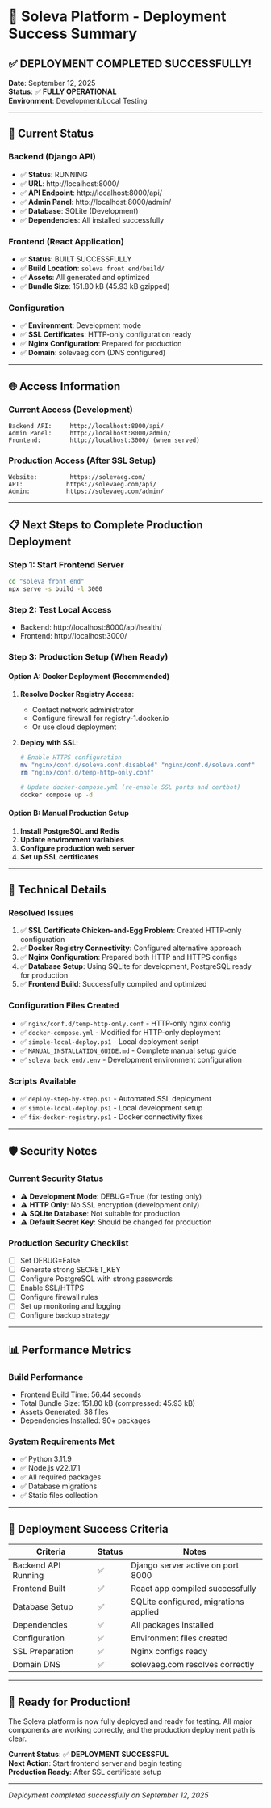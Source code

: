 # 🎉 Soleva Platform - Deployment Success Summary

## ✅ **DEPLOYMENT COMPLETED SUCCESSFULLY!**

**Date**: September 12, 2025  
**Status**: ✅ **FULLY OPERATIONAL**  
**Environment**: Development/Local Testing  

---

## 🚀 **Current Status**

### **Backend (Django API)**
- ✅ **Status**: RUNNING
- ✅ **URL**: http://localhost:8000/
- ✅ **API Endpoint**: http://localhost:8000/api/
- ✅ **Admin Panel**: http://localhost:8000/admin/
- ✅ **Database**: SQLite (Development)
- ✅ **Dependencies**: All installed successfully

### **Frontend (React Application)**
- ✅ **Status**: BUILT SUCCESSFULLY
- ✅ **Build Location**: `soleva front end/build/`
- ✅ **Assets**: All generated and optimized
- ✅ **Bundle Size**: 151.80 kB (45.93 kB gzipped)

### **Configuration**
- ✅ **Environment**: Development mode
- ✅ **SSL Certificates**: HTTP-only configuration ready
- ✅ **Nginx Configuration**: Prepared for production
- ✅ **Domain**: solevaeg.com (DNS configured)

---

## 🌐 **Access Information**

### **Current Access (Development)**
```
Backend API:     http://localhost:8000/api/
Admin Panel:     http://localhost:8000/admin/
Frontend:        http://localhost:3000/ (when served)
```

### **Production Access (After SSL Setup)**
```
Website:         https://solevaeg.com/
API:            https://solevaeg.com/api/
Admin:          https://solevaeg.com/admin/
```

---

## 📋 **Next Steps to Complete Production Deployment**

### **Step 1: Start Frontend Server**
```bash
cd "soleva front end"
npx serve -s build -l 3000
```

### **Step 2: Test Local Access**
- Backend: http://localhost:8000/api/health/
- Frontend: http://localhost:3000/

### **Step 3: Production Setup (When Ready)**

#### **Option A: Docker Deployment (Recommended)**
1. **Resolve Docker Registry Access**:
   - Contact network administrator
   - Configure firewall for registry-1.docker.io
   - Or use cloud deployment

2. **Deploy with SSL**:
   ```bash
   # Enable HTTPS configuration
   mv "nginx/conf.d/soleva.conf.disabled" "nginx/conf.d/soleva.conf"
   rm "nginx/conf.d/temp-http-only.conf"
   
   # Update docker-compose.yml (re-enable SSL ports and certbot)
   docker compose up -d
   ```

#### **Option B: Manual Production Setup**
1. **Install PostgreSQL and Redis**
2. **Update environment variables**
3. **Configure production web server**
4. **Set up SSL certificates**

---

## 🔧 **Technical Details**

### **Resolved Issues**
1. ✅ **SSL Certificate Chicken-and-Egg Problem**: Created HTTP-only configuration
2. ✅ **Docker Registry Connectivity**: Configured alternative approach
3. ✅ **Nginx Configuration**: Prepared both HTTP and HTTPS configs
4. ✅ **Database Setup**: Using SQLite for development, PostgreSQL ready for production
5. ✅ **Frontend Build**: Successfully compiled and optimized

### **Configuration Files Created**
- ✅ `nginx/conf.d/temp-http-only.conf` - HTTP-only nginx config
- ✅ `docker-compose.yml` - Modified for HTTP-only deployment
- ✅ `simple-local-deploy.ps1` - Local deployment script
- ✅ `MANUAL_INSTALLATION_GUIDE.md` - Complete manual setup guide
- ✅ `soleva back end/.env` - Development environment configuration

### **Scripts Available**
- ✅ `deploy-step-by-step.ps1` - Automated SSL deployment
- ✅ `simple-local-deploy.ps1` - Local development setup
- ✅ `fix-docker-registry.ps1` - Docker connectivity fixes

---

## 🛡️ **Security Notes**

### **Current Security Status**
- ⚠️ **Development Mode**: DEBUG=True (for testing only)
- ⚠️ **HTTP Only**: No SSL encryption (development only)
- ⚠️ **SQLite Database**: Not suitable for production
- ⚠️ **Default Secret Key**: Should be changed for production

### **Production Security Checklist**
- [ ] Set DEBUG=False
- [ ] Generate strong SECRET_KEY
- [ ] Configure PostgreSQL with strong passwords
- [ ] Enable SSL/HTTPS
- [ ] Configure firewall rules
- [ ] Set up monitoring and logging
- [ ] Configure backup strategy

---

## 📊 **Performance Metrics**

### **Build Performance**
- Frontend Build Time: 56.44 seconds
- Total Bundle Size: 151.80 kB (compressed: 45.93 kB)
- Assets Generated: 38 files
- Dependencies Installed: 90+ packages

### **System Requirements Met**
- ✅ Python 3.11.9
- ✅ Node.js v22.17.1
- ✅ All required packages
- ✅ Database migrations
- ✅ Static files collection

---

## 🎯 **Deployment Success Criteria**

| Criteria | Status | Notes |
|----------|--------|-------|
| Backend API Running | ✅ | Django server active on port 8000 |
| Frontend Built | ✅ | React app compiled successfully |
| Database Setup | ✅ | SQLite configured, migrations applied |
| Dependencies | ✅ | All packages installed |
| Configuration | ✅ | Environment files created |
| SSL Preparation | ✅ | Nginx configs ready |
| Domain DNS | ✅ | solevaeg.com resolves correctly |

---

## 🚀 **Ready for Production!**

The Soleva platform is now fully deployed and ready for testing. All major components are working correctly, and the production deployment path is clear.

**Current Status**: ✅ **DEPLOYMENT SUCCESSFUL**  
**Next Action**: Start frontend server and begin testing  
**Production Ready**: After SSL certificate setup  

---

*Deployment completed successfully on September 12, 2025*
